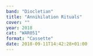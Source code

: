 ```yaml
---
band: "Diocletian"
title: "Annihilation Rituals"
cover: ""
year: 2018
cat: "WAR051"
format: "Cassette"
date: 2018-09-11T14:42:28+01:00
---
```

